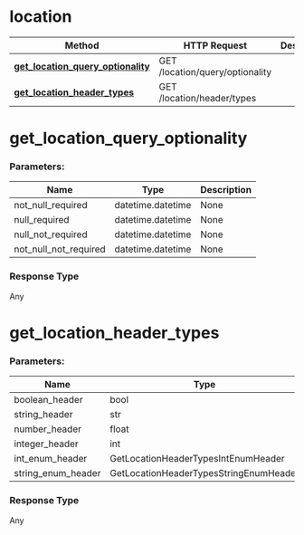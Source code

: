 # location


Method | HTTP Request | Description
------------- | ------------- | -------------
[**get_location_query_optionality**](#get_location_query_optionality) | GET /location/query/optionality | 
[**get_location_header_types**](#get_location_header_types) | GET /location/header/types | 


# **get_location_query_optionality**


### Parameters:
Name | Type | Description
------------ | ------------- | -------------
not_null_required | datetime.datetime | None
null_required | datetime.datetime | None
null_not_required | datetime.datetime | None
not_null_not_required | datetime.datetime | None


### Response Type
Any

# **get_location_header_types**


### Parameters:
Name | Type | Description
------------ | ------------- | -------------
boolean_header | bool | None
string_header | str | None
number_header | float | None
integer_header | int | None
int_enum_header | GetLocationHeaderTypesIntEnumHeader | None
string_enum_header | GetLocationHeaderTypesStringEnumHeader | None


### Response Type
Any

